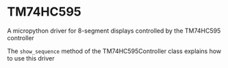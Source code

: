 # TM74HC595
A micropython driver for 8-segment displays controlled by the TM74HC595 controller

The `show_sequence` method of the TM74HC595Controller class explains how to use this driver
